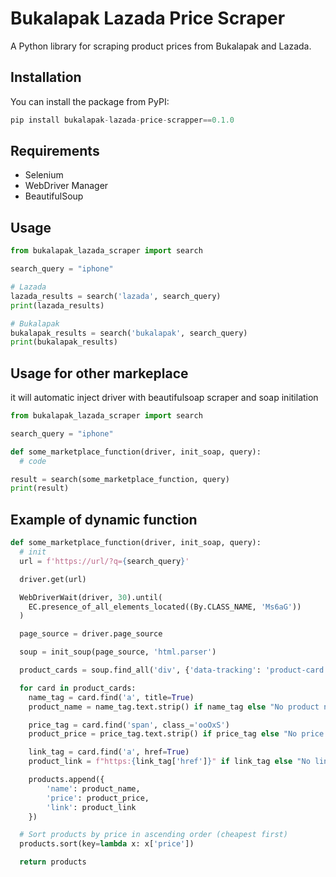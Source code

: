 # Bukalapak Lazada Price Scraper

A Python library for scraping product prices from Bukalapak and Lazada.

## Installation

You can install the package from PyPI:

```python
pip install bukalapak-lazada-price-scrapper==0.1.0
```

## Requirements
- Selenium
- WebDriver Manager
- BeautifulSoup

## Usage

```python
from bukalapak_lazada_scraper import search

search_query = "iphone"

# Lazada
lazada_results = search('lazada', search_query)
print(lazada_results)

# Bukalapak
bukalapak_results = search('bukalapak', search_query)
print(bukalapak_results)
```

## Usage for other markeplace

it will automatic inject driver with beautifulsoap scraper and soap initilation

```python
from bukalapak_lazada_scraper import search

search_query = "iphone"

def some_marketplace_function(driver, init_soap, query):
  # code

result = search(some_marketplace_function, query)
print(result)
```

## Example of dynamic function

```python
def some_marketplace_function(driver, init_soap, query):
  # init
  url = f'https://url/?q={search_query}'

  driver.get(url)

  WebDriverWait(driver, 30).until(
    EC.presence_of_all_elements_located((By.CLASS_NAME, 'Ms6aG'))
  )

  page_source = driver.page_source

  soup = init_soup(page_source, 'html.parser')

  product_cards = soup.find_all('div', {'data-tracking': 'product-card'})

  for card in product_cards:
    name_tag = card.find('a', title=True)
    product_name = name_tag.text.strip() if name_tag else "No product name"

    price_tag = card.find('span', class_='ooOxS')
    product_price = price_tag.text.strip() if price_tag else "No price available"

    link_tag = card.find('a', href=True)
    product_link = f"https:{link_tag['href']}" if link_tag else "No link available"

    products.append({
        'name': product_name,
        'price': product_price,
        'link': product_link
    })

  # Sort products by price in ascending order (cheapest first)
  products.sort(key=lambda x: x['price'])

  return products
```

